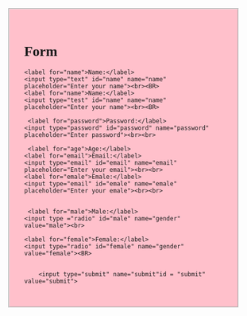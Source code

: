 <!DOCTYPE html>
<html lang="en">
<head>
    <meta charset="UTF-8">
    <meta name="viewport" content="width=device-width, initial-scale=1.0">
    <title>form</title>
</head>
<style>
    
h1{ 
    text-align: center;
}
input{
    padding: 5px;
    margin: 10px;
    background-color: lightgoldenrodyellow;
    border-radius: 50px;
}
fieldset{
    padding: 30px;
    background-color: pink;
    margin: 80px;
    width: 400px;
    height: auto;
}
body{
    font-family: cursive;
}
</style>

<body>

<form>
    <fieldset>
        <h1>Form</h1>
    
    <label for="name">Name:</label>
    <input type="text" id="name" name="name" placeholder="Enter your name"><br><BR>
    <label for="name">Name:</label>
    <input type="test" id="name" name="name" placeholder="Enter your name"><br><BR>

     <label for="password">Password:</label>
    <input type="password" id="password" name="password" placeholder="Enter password"><br><br>

     <label for="age">Age:</label>
    <label for="email">Email:</label>
    <input type="email" id="email" name="email" placeholder="Enter your email"><br><br>
    <label for="emale">Emale:</label>
    <input type="email" id="emale" name="emale" placeholder="Enter your emale"><br><br>


     <label for="male">Male:</label>
    <input type ="radio" id="male" name="gender" value="male"><br>

    <label for="female">Female:</label>
    <input type="radio" id="female" name="gender" value="female"><BR>
   

        <input type="submit" name="submit"id = "submit" value="submit">
        


    

</fieldset>
</form>
</body>
</html>
